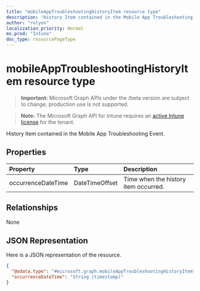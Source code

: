 ```yaml
---
title: "mobileAppTroubleshootingHistoryItem resource type"
description: "History Item contained in the Mobile App Troubleshooting Event."
author: "rolyon"
localization_priority: Normal
ms.prod: "Intune"
doc_type: resourcePageType
---
```


# mobileAppTroubleshootingHistoryItem resource type

> **Important:** Microsoft Graph APIs under the /beta version are subject to change; production use is not supported.

> **Note:** The Microsoft Graph API for Intune requires an [active Intune license](https://go.microsoft.com/fwlink/?linkid=839381) for the tenant.

History Item contained in the Mobile App Troubleshooting Event.

## Properties
|Property|Type|Description|
|:---|:---|:---|
|occurrenceDateTime|DateTimeOffset|Time when the history item occurred.|

## Relationships
None

## JSON Representation
Here is a JSON representation of the resource.
<!-- {
  "blockType": "resource",
  "@odata.type": "microsoft.graph.mobileAppTroubleshootingHistoryItem"
}
-->
``` json
{
  "@odata.type": "#microsoft.graph.mobileAppTroubleshootingHistoryItem",
  "occurrenceDateTime": "String (timestamp)"
}
```





